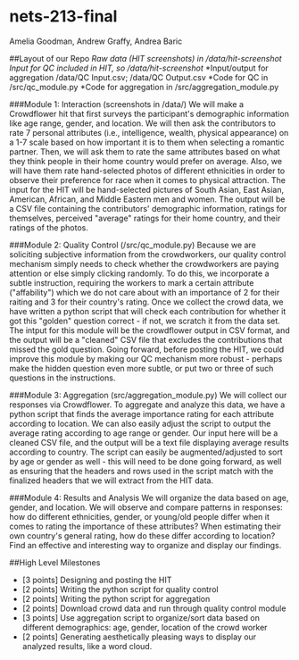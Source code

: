 # nets-213-final
Amelia Goodman, Andrew Graffy, Andrea Baric

##Layout of our Repo
*Raw data (HIT screenshots) in /data/hit-screenshot*
*Input for QC included in HIT, so /data/hit-screenshot*
*Input/output for aggregation /data/QC Input.csv; /data/QC Output.csv
*Code for QC in /src/qc_module.py
*Code for aggregation in /src/aggregation_module.py


###Module 1: Interaction (screenshots in /data/)
We will make a Crowdflower hit that first surveys the participant's demographic information like age range, gender, and location. We will then ask the contributors to rate 7 personal attributes (i.e., intelligence, wealth, physical appearance) on a 1-7 scale based on how important it is to them when selecting a romantic partner. Then, we will ask them to rate the same attributes based on what they think people in their home country would prefer on average. Also, we will have them rate hand-selected photos of different ethnicities in order to observe their preference for race when it comes to physical attraction. The input for the HIT will be hand-selected pictures of South Asian, East Asian, American, African, and Middle Eastern men and women. The output will be a CSV file containing the contributors' demographic information, ratings for themselves, perceived "average" ratings for their home country, and their ratings of the photos. 

###Module 2: Quality Control (/src/qc_module.py)
Because we are soliciting subjective information from the crowdworkers, our quality control mechanism simply needs to check whether the crowdworkers are paying attention or else simply clicking randomly. To do this, we incorporate a subtle instruction, requiring the workers to mark a certain attribute ("affability") which we do not care about with an importance of 2 for their raiting and 3 for their country's rating. Once we collect the crowd data, we have written a python script that will check each contribution for whether it got this "golden" question correct - if not, we scratch it from the data set. The intput for this module will be the crowdflower output in CSV format, and the output will be a "cleaned" CSV file that excludes the contributions that missed the gold question. Going forward, before posting the HIT, we could improve this module by making our QC mechanism more robust - perhaps make the hidden question even more subtle, or put two or three of such questions in the instructions. 

###Module 3: Aggregation (src/aggregation_module.py)
We will collect our responses via Crowdflower. To aggregate and analyze this data, we have a python script that finds the average importance rating for each attribute according to location. We can also easily adjust the script to output the average rating according to age range or gender. Our input here will be a cleaned CSV file, and the output will be a text file displaying average results according to country. The script can easily be augmented/adjusted to sort by age or gender as well - this will need to be done going forward, as well as ensuring that the headers and rows used in the script match with the finalized headers that we will extract from the HIT data.

###Module 4: Results and Analysis
We will organize the data based on age, gender, and location. We will observe and compare patterns in responses: how do different ethnicities, gender, or young/old people differ when it comes to rating the importance of these attributes? When estimating their own country's general rating, how do these differ according to location? Find an effective and interesting way to organize and display our findings.


##High Level Milestones
* [3 points] Designing and posting the HIT
* [2 points] Writing the python script for quality control
* [2 points] Writing the python script for aggregation
* [2 points] Download crowd data and run through quality control module
* [3 points] Use aggregation script to organize/sort data based on different demographics: age, gender, location of the crowd worker
* [2 points] Generating aesthetically pleasing ways to display our analyzed results, like a word cloud.

